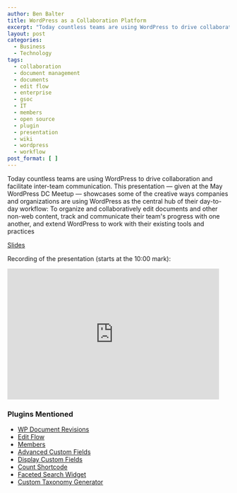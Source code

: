 ```yaml
---
author: Ben Balter
title: WordPress as a Collaboration Platform
excerpt: "Today countless teams are using WordPress to drive collaboration and facilitate inter-team communication. Ben Balter will showcase some of the creative ways companies and organizations are using WordPress as the central hub of their day-to-day workflow: To organize and collaboratively edit documents and other non-web content, track and communicate their team's progress with one another, and extend WordPress to work with their existing tools and practices."
layout: post
categories:
  - Business
  - Technology
tags:
  - collaboration
  - document management
  - documents
  - edit flow
  - enterprise
  - gsoc
  - IT
  - members
  - open source
  - plugin
  - presentation
  - wiki
  - wordpress
  - workflow
post_format: [ ]
---
```

Today countless teams are using WordPress to drive collaboration and facilitate inter-team communication. This presentation — given at the May WordPress DC Meetup — showcases some of the creative ways companies and organizations are using WordPress as the central hub of their day-to-day workflow: To organize and collaboratively edit documents and other non-web content, track and communicate their team's progress with one another, and extend WordPress to work with their existing tools and practices

[Slides](http://ben.balter.com/wordpress-as-a-collaboration-platform/)

Recording of the presentation (starts at the 10:00 mark):

<iframe width="480" height="296" src="http://www.ustream.tv/embed/recorded/22454841?wmode=direct" scrolling="no" frameborder="0" style="border: 0px none transparent;"></iframe>

### Plugins Mentioned

*   [WP Document Revisions](http://ben.balter.com/2011/08/29/wp-document-revisions-document-management-version-control-wordpress/)
*   [Edit Flow](http://editflow.org)
*   [Members](http://wordpress.org/extend/plugins/members/)
*   [Advanced Custom Fields](http://wordpress.org/extend/plugins/advanced-custom-fields/)
*   [Display Custom Fields](http://wordpress.org/extend/plugins/wp-display-custom-fields/)
*   [Count Shortcode](http://wordpress.org/extend/plugins/count-shortcode/)
*   [Faceted Search Widget](http://wordpress.org/extend/plugins/faceted-search-widget/)
*   [Custom Taxonomy Generator](http://themergency.com/generators/wordpress-custom-taxonomy/)

 [1]: http://ben.balter.com/wordpress-as-a-collaboration-platform/screenshot.png
